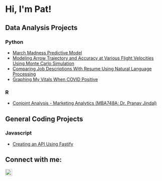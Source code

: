 <h1>Hi, I'm Pat!</h1>

<h2>Data Analysis Projects</h2>

<h3>Python</h3>

- [March Madness Predictive Model](https://github.com/pattywhack3589/march_madness_predictor)
- [Modeling Arrow Trajectory and Accuracy at Various Flight Velocities Using Monte Carlo Simulation](https://github.com/pattywhack3589/ArrowTrajectory)
- [Comparing Job Descriptions With Resume Using Natural Language Processing](https://github.com/pattywhack3589/job_fit_nlp)
- [Graphing My Vitals When COVID Positive](https://github.com/pattywhack3589/covid_vitals_tracking)

<h3>R</h3>

- [Conjoint Analysis - Marketing Analytics (MBA748A: Dr. Pranav Jindal)](https://github.com/joshmadakor1/EncrypterPOC)

<h2>General Coding Projects</h2>

<h3>Javascript</h3>

- [Creating an API Using Fastify](https://github.com/pattywhack3589/fastifty_api_practice)

<h2>Connect with me:</h2>

[<img align="left" alt="JoshMadakor | LinkedIn" width="22px" src="https://cdn.jsdelivr.net/npm/simple-icons@v3/icons/linkedin.svg" />][linkedin]


[linkedin]: https://www.linkedin.com/in/pat-ryan-smith
